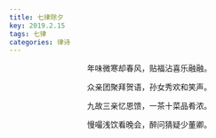 ```yaml
---
title: 七律除夕
key: 2019.2.15
tags: 七律
categories: 律诗
---
```


<p align="center">年味微寒却春风，贴福沾喜乐融融。
</p>
<p align="center">众亲团聚拜贺语，孙女秀欢和笑声。
</p>
<p align="center">九故三亲忆恩馈，一茶十菜品肴浓。
</p>
<p align="center">慢嘬浅饮看晚会，醉问猜疑少董卿。
</p>
